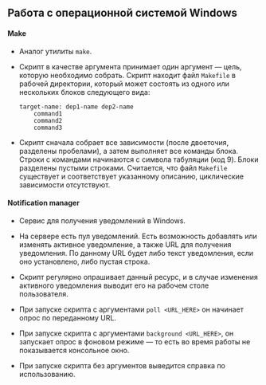 ## Работа с операционной системой Windows

#### Make
* Аналог утилиты `make`.

* Скрипт в качестве аргумента принимает один аргумент — цель, которую необходимо собрать. Скрипт находит файл `Makefile` в рабочей директории, который может состоять из одного или нескольких блоков следующего вида:
	```
	target-name: dep1-name dep2-name
		command1
		command2
		command3
	```
* Скрипт сначала собрает все зависимости (после двоеточия, разделены пробелами), а затем выполняет все команды блока. Строки с командами начинаются с символа табуляции (код 9). Блоки разделены пустыми строками. Считается, что файл `Makefile` существует и соответствует указанному описанию, циклические зависимости отсутствуют.

#### Notification manager
* Cервис для получения уведомлений в Windows.

* На сервере есть пул уведомлений. Есть возможность добавлять или изменять активное уведомление, а также URL для получения уведомления. По данному URL будет либо текст уведомления, если оно установлено, либо пустая строка.

* Скрипт регулярно опрашивает данный ресурс, и в случае изменения активного уведомления выводит его на рабочем столе пользователя.

* При запуске скрипта с аргументами `poll <URL_HERE>` он начинает опрос по переданному URL.

* При запуске скрипта с аргументами `background <URL_HERE>`, он запускает опрос в фоновом режиме — то есть во время работы не показывается консольное окно.

* При запуске скрипта без аргументов выведится справка по использованию.

